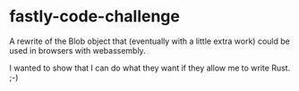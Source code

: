 # fastly-code-challenge

A rewrite of the Blob object that (eventually with a little extra work) could be used in browsers with webassembly.

I wanted to show that I can do what they want if they allow me to write Rust. ;-)
